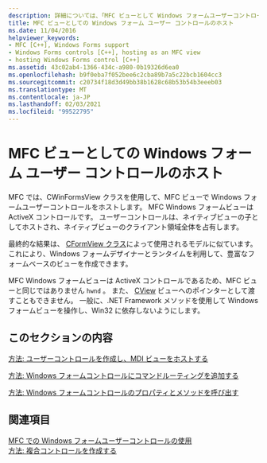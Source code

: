 ```yaml
---
description: 詳細については、「MFC ビューとして Windows フォームユーザーコントロールをホストする」を参照してください。
title: MFC ビューとしての Windows フォーム ユーザー コントロールのホスト
ms.date: 11/04/2016
helpviewer_keywords:
- MFC [C++], Windows Forms support
- Windows Forms controls [C++], hosting as an MFC view
- hosting Windows Forms control [C++]
ms.assetid: 43c02ab4-1366-434c-a980-0b19326d6ea0
ms.openlocfilehash: b9f0eba7f052bee6c2cba89b7a5c22bcb1604cc3
ms.sourcegitcommit: c20734f18d3d49bb38b1628c68b53b54b3eeeb03
ms.translationtype: MT
ms.contentlocale: ja-JP
ms.lasthandoff: 02/03/2021
ms.locfileid: "99522795"
---
```

# <a name="hosting-a-windows-forms-user-control-as-an-mfc-view"></a>MFC ビューとしての Windows フォーム ユーザー コントロールのホスト

MFC では、CWinFormsView クラスを使用して、MFC ビューで Windows フォームユーザーコントロールをホストします。 MFC Windows フォームビューは ActiveX コントロールです。 ユーザーコントロールは、ネイティブビューの子としてホストされ、ネイティブビューのクライアント領域全体を占有します。

最終的な結果は、 [CFormView クラス](../mfc/reference/cformview-class.md)によって使用されるモデルに似ています。 これにより、Windows フォームデザイナーとランタイムを利用して、豊富なフォームベースのビューを作成できます。

MFC Windows フォームビューは ActiveX コントロールであるため、MFC ビューと同じではありません `hwnd` 。 また、 [CView](../mfc/reference/cview-class.md) ビューへのポインターとして渡すこともできません。 一般に、.NET Framework メソッドを使用して Windows フォームビューを操作し、Win32 に依存しないようにします。

## <a name="in-this-section"></a>このセクションの内容

[方法: ユーザーコントロールを作成し、MDI ビューをホストする](../dotnet/how-to-create-the-user-control-and-host-mdi-view.md)

[方法: Windows フォームコントロールにコマンドルーティングを追加する](../dotnet/how-to-add-command-routing-to-the-windows-forms-control.md)

[方法: Windows フォームコントロールのプロパティとメソッドを呼び出す](../dotnet/how-to-call-properties-and-methods-of-the-windows-forms-control.md)

## <a name="see-also"></a>関連項目

[MFC での Windows フォームユーザーコントロールの使用](../dotnet/using-a-windows-form-user-control-in-mfc.md)<br/>
[方法: 複合コントロールを作成する](/dotnet/framework/winforms/controls/how-to-author-composite-controls)

